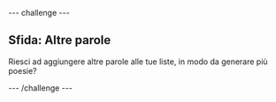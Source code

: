 --- challenge ---

## Sfida: Altre parole

Riesci ad aggiungere altre parole alle tue liste, in modo da generare più poesie?

--- /challenge ---